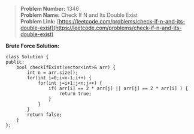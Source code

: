 > **Problem Number:** 1346 <br>
> **Problem Name:** Check If N and Its Double Exist <br>
> **Problem Link:** [https://leetcode.com/problems/check-if-n-and-its-double-exist](https://leetcode.com/problems/check-if-n-and-its-double-exist) <br>

**Brute Force Solution:** <br>

    class Solution {
    public:
        bool checkIfExist(vector<int>& arr) {
            int n = arr.size();
            for(int i=0;i<n-1;i++) {
                for(int j=i+1;j<n;j++) {
                    if( arr[i] == 2 * arr[j] || arr[j] == 2 * arr[i] ) {
                        return true;
                    }
                }
            }
            return false;
        }
    };